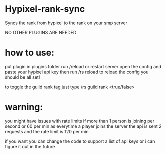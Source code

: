 # Hypixel-rank-sync

Syncs the rank from hypixel to the
rank on your smp server

NO OTHER PLUGINS ARE NEEDED

# how to use:
put plugin in plugins folder
run /reload or restart server
open the config and paste your hypixel api key 
then run /rs reload to reload the config 
you should be all set!

to toggle the guild rank tag just type /rs guild rank <true/false>

# warning:
you might have issues with rate limits if more than 1 person is joining per second or 60 per min 
as everytime a player joins the server the api is sent 2 requests and the rate limit is 120 per min

if you want you can change the code to support a list of api keys or i can figure it out in the future
